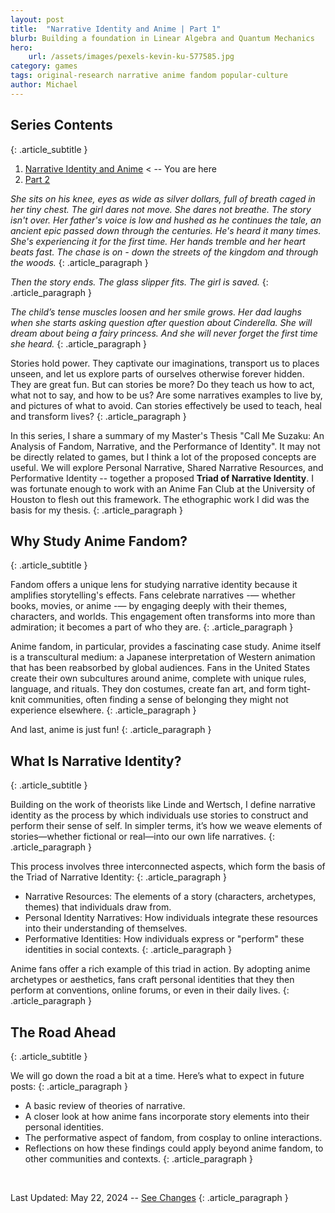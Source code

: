 ```yaml
---
layout: post
title:  "Narrative Identity and Anime | Part 1"
blurb: Building a foundation in Linear Algebra and Quantum Mechanics
hero:
    url: /assets/images/pexels-kevin-ku-577585.jpg
category: games
tags: original-research narrative anime fandom popular-culture
author: Michael
---
```


## Series Contents
{: .article_subtitle }

1. [Narrative Identity and Anime](#) < -- You are here
2. [Part 2](https://electricjones.me/ecology/2024/04/03/kadoo-data/)

*She sits on his knee, eyes as wide as silver dollars, full of breath caged in her tiny chest. The  girl dares not move. She dares not breathe. The story isn't over. Her father's voice is low and hushed  as he continues the tale, an ancient epic passed down through the centuries. He's heard it many  times. She's experiencing it for the first time. Her hands tremble and her heart beats fast. The chase  is on - down the streets of the kingdom and through the woods.*
{: .article_paragraph }

*Then the story ends. The glass slipper fits. The girl is saved.*
{: .article_paragraph }

*The child’s tense muscles loosen and her smile grows. Her dad laughs when she starts asking  question after question about Cinderella. She will dream about being a fairy princess. And she will  never forget the first time she heard.* 
{: .article_paragraph }

Stories hold power. They captivate our imaginations, transport us to places unseen, and let  us explore parts of ourselves otherwise forever hidden. They are great fun. But can stories be more?  Do they teach us how to act, what not to say, and how to be us? Are some narratives examples to live by, and pictures of what to avoid. Can stories effectively be used to teach, heal and  transform lives? 
{: .article_paragraph }

In this series, I share a summary of my Master's Thesis "Call Me Suzaku: An Analysis of Fandom, Narrative, and the Performance of Identity". It may not be directly related to games, but I think a lot of the proposed concepts are useful. We will explore Personal Narrative, Shared Narrative Resources, and Performative Identity -- together a proposed **Triad of Narrative Identity**. I was fortunate enough to work with an Anime Fan Club at the University of Houston to flesh out this framework. The ethographic work I did was the basis for my thesis.
{: .article_paragraph }

## Why Study Anime Fandom?
{: .article_subtitle }

Fandom offers a unique lens for studying narrative identity because it amplifies storytelling's effects. Fans celebrate narratives -— whether books, movies, or anime -— by engaging deeply with their themes, characters, and worlds. This engagement often transforms into more than admiration; it becomes a part of who they are.
{: .article_paragraph }

Anime fandom, in particular, provides a fascinating case study. Anime itself is a transcultural medium: a Japanese interpretation of Western animation that has been reabsorbed by global audiences. Fans in the United States create their own subcultures around anime, complete with unique rules, language, and rituals. They don costumes, create fan art, and form tight-knit communities, often finding a sense of belonging they might not experience elsewhere.
{: .article_paragraph }

And last, anime is just fun!
{: .article_paragraph }

## What Is Narrative Identity?
{: .article_subtitle }

Building on the work of theorists like Linde and Wertsch, I define narrative identity as the process by which individuals use stories to construct and perform their sense of self. In simpler terms, it’s how we weave elements of stories—whether fictional or real—into our own life narratives.
{: .article_paragraph }

This process involves three interconnected aspects, which form the basis of the Triad of Narrative Identity:
{: .article_paragraph }

- Narrative Resources: The elements of a story (characters, archetypes, themes) that individuals draw from.
- Personal Identity Narratives: How individuals integrate these resources into their understanding of themselves.
- Performative Identities: How individuals express or "perform" these identities in social contexts.
{: .article_paragraph }

Anime fans offer a rich example of this triad in action. By adopting anime archetypes or aesthetics, fans craft personal identities that they then perform at conventions, online forums, or even in their daily lives.
{: .article_paragraph }

## The Road Ahead
{: .article_subtitle }

We will go down the road a bit at a time. Here’s what to expect in future posts:
{: .article_paragraph }

- A basic review of theories of narrative.
- A closer look at how anime fans incorporate story elements into their personal identities.
- The performative aspect of fandom, from cosplay to online interactions.
- Reflections on how these findings could apply beyond anime fandom, to other communities and contexts.
{: .article_paragraph }

<br />

Last Updated: May 22, 2024 -- [See Changes](https://github.com/electricjones/electricjones.github.io/commits/main/_posts/2024-02-25-kadoo.md)
{: .article_paragraph }
<br />
